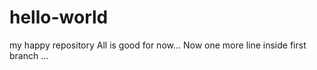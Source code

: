 # hello-world
my happy repository
All is good for now...
Now one more line inside first branch ... 
